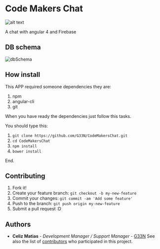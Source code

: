 # Code Makers Chat

![alt text](https://firebasestorage.googleapis.com/v0/b/quien-ba643.appspot.com/o/MandaleLogo-04.png?alt=media&token=cbd41f92-f6d0-4120-ab6a-af511a3f7502)

A chat with angular 4 and Firebase

## DB schema

![dbSchema](https://firebasestorage.googleapis.com/v0/b/quien-ba643.appspot.com/o/git%2FScreen%20Shot%202017-10-17%20at%2000.12.33.png?alt=media&token=9a3f408c-f540-401a-a49e-9c00e4fdb633)
<!--
-|users
    -|$uid
        name: string
        followers: number
        gender: string
        birth: date
        about: string
        photoURL: string
        -|followers
            -|$key: true
        -|followeds
            -|$key: true

-|conversations
    -|$uid
        -|fromID
            -|message
                name: string
                date: date
                body: string
                like: boolean
-|genders
    -|$key
        icon: string
        title: string -->

## How install

This APP required someone dependencies they are:

1. npm
2. angular-cli
3. git

When you have ready the dependencies just follow this tasks.

You should type this:

1. `git clone https://github.com/G33N/CodeMakersChat.git`
2. `cd CodeMakersChat`
3. `npm install`
4. `bower install`

End.

## Contributing

1. Fork it!
2. Create your feature branch: `git checkout -b my-new-feature`
3. Commit your changes: `git commit -am 'Add some feature'`
4. Push to the branch: `git push origin my-new-feature`
5. Submit a pull request :D

## Authors

- **Celiz Matias** - _Development Manager / Support Manager_ - [G33N](https://github.com/G33N) See also the list of [contributors](https://github.com/G33N/CodeMakers/contributors) who participated in this project.
